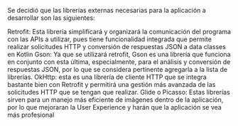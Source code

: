 Se decidió que las librerías externas necesarias para la aplicación a desarrollar son las siguientes:

Retrofit: Esta librería simplificará y organizará la comunicación del programa con las APIs a utilizar, pues tiene funcionalidad integrada que permite realizar solicitudes HTTP y conversión de respuestas JSON a data classes en Kotlin
Gson: Ya que se utilizará retrofit, Gson es una librería que funciona en conjunto con esta última, especialmente, para el análisis y conversión de respuestas JSON, por lo que se considera pertinente agregarla a la lista de librerías.
OkHttp: esta es una librería de cliente HTTP que se integra bastante bien con Retrofit y permitirá una gestión más avanzada de las solicitudes HTTP que se tengan que realizar.
Glide o Picasso: Estas librerías sirven para un manejo más eficiente de imágenes dentro de la aplicación, por lo que mejoraran la User Experience y harán que la aplicación se vea más profesional

